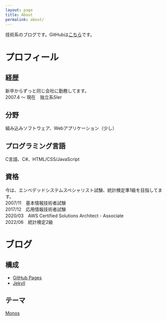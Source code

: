 ```yaml
---
layout: page
title: About
permalink: about/
---
```

技術系のブログです。GitHubは[こちら](https://github.com/tatsuichi)です。

# プロフィール

## 経歴
新卒からずっと同じ会社に勤務してます。<br>
2007.4 ～ 現在　独立系SIer

## 分野
組み込みソフトウェア、Webアプリケーション（少し）

## プログラミング言語
C言語、C#、HTML/CSS/JavaScript

## 資格
今は、エンベデッドシステムスペシャリスト試験、統計検定準1級を目指してます。<br>
2007/11　基本情報技術者試験<br>
2017/12　応用情報技術者試験<br>
2020/03　AWS Certified Solutions Architect - Associate<br>
2022/06　統計検定2級<br>

# ブログ
## 構成
+ [GitHub Pages](https://docs.github.com/ja/pages)
+ [Jekyll](http://jekyllrb-ja.github.io/)

## テーマ
[Monos](https://github.com/ejjoo/jekyll-theme-monos)
